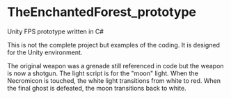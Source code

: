 # TheEnchantedForest_prototype
Unity FPS prototype written in C#

This is not the complete project but examples of the coding. It is designed for the Unity environment.

The original weapon was a grenade still referenced in code but the weapon is now a shotgun.
The light script is for the "moon" light. When the Necromicon is touched, the white light transitions from white to red. When the final ghost is defeated, the moon transitions back to white.
